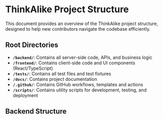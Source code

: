 # ThinkAlike Project Structure

This document provides an overview of the ThinkAlike project structure, designed to help new contributors navigate the codebase efficiently.

## Root Directories

- **`/backend/`**: Contains all server-side code, APIs, and business logic
- **`/frontend/`**: Contains client-side code and UI components (React/TypeScript)
- **`/tests/`**: Contains all test files and test fixtures
- **`/docs/`**: Contains project documentation
- **`/.github/`**: Contains GitHub workflows, templates and actions
- **`/scripts/`**: Contains utility scripts for development, testing, and deployment

## Backend Structure
